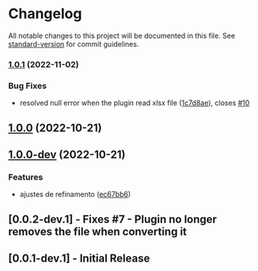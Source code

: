 # Changelog

All notable changes to this project will be documented in this file. See [standard-version](https://github.com/conventional-changelog/standard-version) for commit guidelines.

### [1.0.1](https://github.com/vitoramaral10/excel_to_json/compare/v1.0.0...v1.0.1) (2022-11-02)


### Bug Fixes

* resolved null error when the plugin read xlsx file ([1c7d8ae](https://github.com/vitoramaral10/excel_to_json/commit/1c7d8ae0bea305af2e781670394ec6e965805f8f)), closes [#10](https://github.com/vitoramaral10/excel_to_json/issues/10)

## [1.0.0](https://github.com/vitoramaral10/excel_to_json/compare/v1.0.0-dev...v1.0.0) (2022-10-21)

## [1.0.0-dev](https://github.com/vitoramaral10/excel_to_json/compare/v0.0.2-dev.1...v1.0.0-dev) (2022-10-21)


### Features

* ajustes de refinamento ([ec67bb6](https://github.com/vitoramaral10/excel_to_json/commit/ec67bb616e55e178e194eb94d322dc675a65fae0))

## [0.0.2-dev.1] - Fixes #7 - Plugin no longer removes the file when converting it
## [0.0.1-dev.1] - Initial Release
